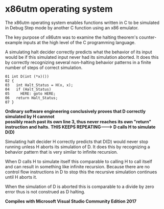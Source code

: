 # x86utm operating system

The x86utm operating system enables functions written in C to be simulated in Debug Step mode by another C function using an x86 emulator. 

The key purpose of x86utm was to examine the halting theorem's counter-example inputs at the high level of the C programming language. 

A simulating halt decider correctly predicts what the behavior of its input would be if this simulated input never had its simulation aborted. It does this by correctly recognizing several non-halting behavior patterns in a finite number of steps of correct simulation. 
```
01 int D(int (*x)()) 
02 {
03   int Halt_Status = H(x, x); 
04   if (Halt_Status)   
05     HERE: goto HERE; 
06   return Halt_Status; 
07 }
```
**Ordinary software engineering conclusively proves that D correctly simulated by H cannnot** <br>
**possibly reach past its own line 3, thus never reaches its own "return" instruction and halts.** 
**THIS KEEPS REPEATING---> D calls H to simulate D(D)** 

Simulating halt decider H correctly predicts that D(D) would never stop running unless H aborts its simulation of D. It does this by recognizing a behavior pattern that is very similar to infinite recursion. 

When D calls H to simulate itself this comparable to calling H to call itself and can result in something like infinite recursion. Because there are no control flow instructions in D to stop this the recursive simulation continues until H aborts it. 

When the simulation of D is aborted this is comparable to a divide by zero error thus is not construed as D halting. 

**Compiles with Microsoft Visual Studio Community Edition 2017**
